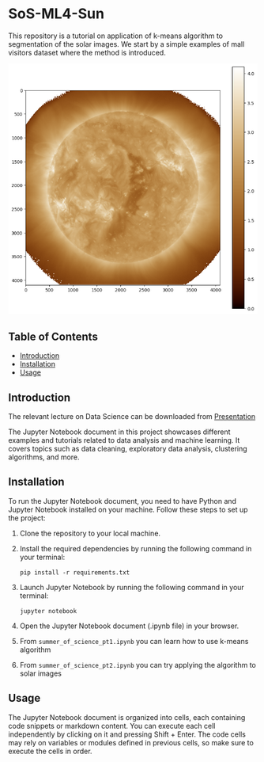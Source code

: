 # SoS-ML4-Sun

This repository is a tutorial on application of k-means algorithm to segmentation of the solar images. We start by a simple examples of mall visitors dataset where the method is introduced. 

![solar_image.png](solar_image.png)

## Table of Contents

- [Introduction](#introduction)
- [Installation](#installation)
- [Usage](#usage)

## Introduction

The relevant lecture on Data Science can be downloaded from [Presentation](SoSDataScience.pdf)

The Jupyter Notebook document in this project showcases different examples and tutorials related to data analysis and machine learning. It covers topics such as data cleaning, exploratory data analysis, clustering algorithms, and more.

## Installation

To run the Jupyter Notebook document, you need to have Python and Jupyter Notebook installed on your machine. Follow these steps to set up the project:

1. Clone the repository to your local machine.
2. Install the required dependencies by running the following command in your terminal:
    ```
    pip install -r requirements.txt
    ```
3. Launch Jupyter Notebook by running the following command in your terminal:
    ```
    jupyter notebook
    ```
4. Open the Jupyter Notebook document (.ipynb file) in your browser.

5. From `summer_of_science_pt1.ipynb` you can learn how to use k-means algorithm

6. From `summer_of_science_pt2.ipynb` you can try applying the algorithm to solar images

## Usage

The Jupyter Notebook document is organized into cells, each containing code snippets or markdown content. You can execute each cell independently by clicking on it and pressing Shift + Enter. The code cells may rely on variables or modules defined in previous cells, so make sure to execute the cells in order.
